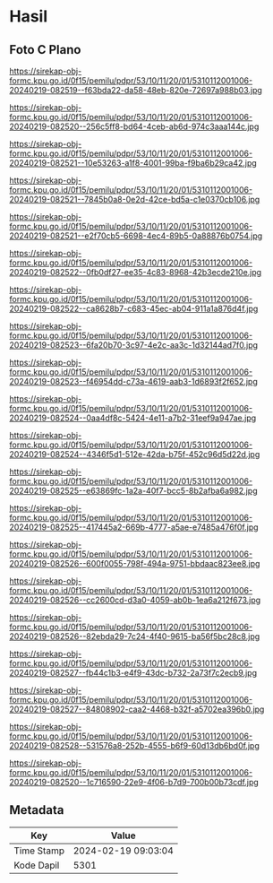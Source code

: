 # Hasil

## Foto C Plano

https://sirekap-obj-formc.kpu.go.id/0f15/pemilu/pdpr/53/10/11/20/01/5310112001006-20240219-082519--f63bda22-da58-48eb-820e-72697a988b03.jpg

https://sirekap-obj-formc.kpu.go.id/0f15/pemilu/pdpr/53/10/11/20/01/5310112001006-20240219-082520--256c5ff8-bd64-4ceb-ab6d-974c3aaa144c.jpg

https://sirekap-obj-formc.kpu.go.id/0f15/pemilu/pdpr/53/10/11/20/01/5310112001006-20240219-082521--10e53263-a1f8-4001-99ba-f9ba6b29ca42.jpg

https://sirekap-obj-formc.kpu.go.id/0f15/pemilu/pdpr/53/10/11/20/01/5310112001006-20240219-082521--7845b0a8-0e2d-42ce-bd5a-c1e0370cb106.jpg

https://sirekap-obj-formc.kpu.go.id/0f15/pemilu/pdpr/53/10/11/20/01/5310112001006-20240219-082521--e2f70cb5-6698-4ec4-89b5-0a88876b0754.jpg

https://sirekap-obj-formc.kpu.go.id/0f15/pemilu/pdpr/53/10/11/20/01/5310112001006-20240219-082522--0fb0df27-ee35-4c83-8968-42b3ecde210e.jpg

https://sirekap-obj-formc.kpu.go.id/0f15/pemilu/pdpr/53/10/11/20/01/5310112001006-20240219-082522--ca8628b7-c683-45ec-ab04-911a1a876d4f.jpg

https://sirekap-obj-formc.kpu.go.id/0f15/pemilu/pdpr/53/10/11/20/01/5310112001006-20240219-082523--6fa20b70-3c97-4e2c-aa3c-1d32144ad7f0.jpg

https://sirekap-obj-formc.kpu.go.id/0f15/pemilu/pdpr/53/10/11/20/01/5310112001006-20240219-082523--f46954dd-c73a-4619-aab3-1d6893f2f652.jpg

https://sirekap-obj-formc.kpu.go.id/0f15/pemilu/pdpr/53/10/11/20/01/5310112001006-20240219-082524--0aa4df8c-5424-4e11-a7b2-31eef9a947ae.jpg

https://sirekap-obj-formc.kpu.go.id/0f15/pemilu/pdpr/53/10/11/20/01/5310112001006-20240219-082524--4346f5d1-512e-42da-b75f-452c96d5d22d.jpg

https://sirekap-obj-formc.kpu.go.id/0f15/pemilu/pdpr/53/10/11/20/01/5310112001006-20240219-082525--e63869fc-1a2a-40f7-bcc5-8b2afba6a982.jpg

https://sirekap-obj-formc.kpu.go.id/0f15/pemilu/pdpr/53/10/11/20/01/5310112001006-20240219-082525--417445a2-669b-4777-a5ae-e7485a476f0f.jpg

https://sirekap-obj-formc.kpu.go.id/0f15/pemilu/pdpr/53/10/11/20/01/5310112001006-20240219-082526--600f0055-798f-494a-9751-bbdaac823ee8.jpg

https://sirekap-obj-formc.kpu.go.id/0f15/pemilu/pdpr/53/10/11/20/01/5310112001006-20240219-082526--cc2600cd-d3a0-4059-ab0b-1ea6a212f673.jpg

https://sirekap-obj-formc.kpu.go.id/0f15/pemilu/pdpr/53/10/11/20/01/5310112001006-20240219-082526--82ebda29-7c24-4f40-9615-ba56f5bc28c8.jpg

https://sirekap-obj-formc.kpu.go.id/0f15/pemilu/pdpr/53/10/11/20/01/5310112001006-20240219-082527--fb44c1b3-e4f9-43dc-b732-2a73f7c2ecb9.jpg

https://sirekap-obj-formc.kpu.go.id/0f15/pemilu/pdpr/53/10/11/20/01/5310112001006-20240219-082527--84808902-caa2-4468-b32f-a5702ea396b0.jpg

https://sirekap-obj-formc.kpu.go.id/0f15/pemilu/pdpr/53/10/11/20/01/5310112001006-20240219-082528--531576a8-252b-4555-b6f9-60d13db6bd0f.jpg

https://sirekap-obj-formc.kpu.go.id/0f15/pemilu/pdpr/53/10/11/20/01/5310112001006-20240219-082520--1c716590-22e9-4f06-b7d9-700b00b73cdf.jpg


## Metadata

| Key        | Value               |
| ---------- | ------------------- |
| Time Stamp | 2024-02-19 09:03:04 |
| Kode Dapil | 5301                |



